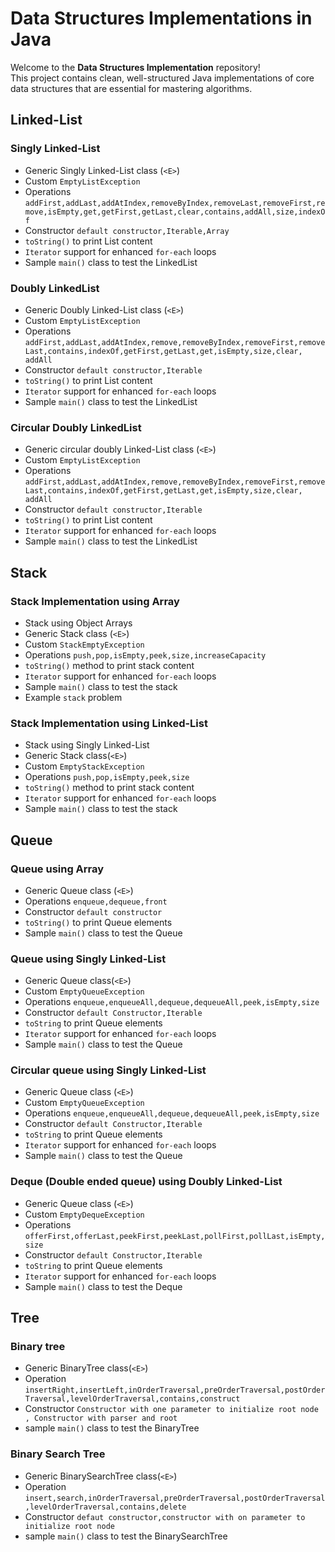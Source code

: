 # Data Structures Implementations in Java

Welcome to the **Data Structures Implementation** repository!  
This project contains clean, well-structured Java implementations of core data structures that are essential for mastering algorithms.

## Linked-List

### Singly Linked-List
- Generic Singly Linked-List class (`<E>`)
- Custom `EmptyListException`
- Operations `addFirst,addLast,addAtIndex,removeByIndex,removeLast,removeFirst,remove,isEmpty,get,getFirst,getLast,clear,contains,addAll,size,indexOf`
- Constructor `default constructor,Iterable,Array`
- `toString()` to print List content
- `Iterator` support for enhanced `for-each` loops
- Sample `main()` class to test the LinkedList

### Doubly LinkedList
- Generic Doubly Linked-List class (`<E>`)
- Custom `EmptyListException`
- Operations `addFirst,addLast,addAtIndex,remove,removeByIndex,removeFirst,removeLast,contains,indexOf,getFirst,getLast,get,isEmpty,size,clear, addAll`
- Constructor `default constructor,Iterable`
- `toString()` to print List content
- `Iterator` support for enhanced `for-each` loops
- Sample `main()` class to test the LinkedList

### Circular Doubly LinkedList
- Generic circular doubly Linked-List class (`<E>`)
- Custom `EmptyListException`
- Operations `addFirst,addLast,addAtIndex,remove,removeByIndex,removeFirst,removeLast,contains,indexOf,getFirst,getLast,get,isEmpty,size,clear, addAll`
- Constructor `default constructor,Iterable`
- `toString()` to print List content
- `Iterator` support for enhanced `for-each` loops
- Sample `main()` class to test the LinkedList


## Stack

### Stack Implementation using Array
- Stack using Object Arrays
- Generic Stack<E> class (`<E>`)
- Custom `StackEmptyException`
- Operations `push,pop,isEmpty,peek,size,increaseCapacity`
- `toString()` method to print stack content
- `Iterator` support for enhanced `for-each` loops
- Sample `main()` class to test the stack
- Example `stack` problem

### Stack Implementation using Linked-List
- Stack using Singly Linked-List
- Generic Stack<E> class(`<E>`)
- Custom `EmptyStackException`
- Operations `push,pop,isEmpty,peek,size`
- `toString()` method to print stack content
- `Iterator` support for enhanced `for-each` loops
- Sample `main()` class to test the stack

## Queue

### Queue using Array
- Generic Queue class (`<E>`)
- Operations `enqueue,dequeue,front`
- Constructor `default constructor`
- `toString()` to print Queue elements
- Sample `main()` class to test the Queue

### Queue using Singly Linked-List
- Generic Queue class(`<E>`)
- Custom `EmptyQueueException`
- Operations `enqueue,enqueueAll,dequeue,dequeueAll,peek,isEmpty,size`
- Constructor `default Constructor,Iterable`
- `toString` to print Queue elements
- `Iterator` support for enhanced `for-each` loops
- Sample `main()` class to test the Queue

### Circular queue using Singly Linked-List
- Generic Queue class (`<E>`)
- Custom `EmptyQueueException`
- Operations `enqueue,enqueueAll,dequeue,dequeueAll,peek,isEmpty,size`
- Constructor `default Constructor,Iterable`
- `toString` to print Queue elements
- `Iterator` support for enhanced `for-each` loops
- Sample `main()` class to test the Queue

### Deque (Double ended queue) using Doubly Linked-List
- Generic Queue class (`<E>`)
- Custom `EmptyDequeException`
- Operations `offerFirst,offerLast,peekFirst,peekLast,pollFirst,pollLast,isEmpty,size`
- Constructor `default Constructor,Iterable`
- `toString` to print Queue elements
- `Iterator` support for enhanced `for-each` loops
- Sample `main()` class to test the Deque

## Tree

### Binary tree
- Generic BinaryTree class(`<E>`)
- Operation `insertRight,insertLeft,inOrderTraversal,preOrderTraversal,postOrderTraversal,levelOrderTraversal,contains,construct`
- Constructor `Constructor with one parameter to initialize root node , Constructor with parser and root`
- sample `main()` class to test the BinaryTree

### Binary Search Tree
- Generic BinarySearchTree class(`<E>`)
- Operation `insert,search,inOrderTraversal,preOrderTraversal,postOrderTraversal,levelOrderTraversal,contains,delete`
- Constructor `defaut constructor,constructor with on parameter to initialize root node`
- sample `main()` class to test the BinarySearchTree